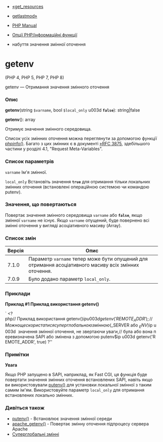 - [«get_resources](function.get-resources.md)
- [getlastmod»](function.getlastmod.md)

- [PHP Manual](index.md)
- [Опції PHP/інформаційні функції](ref.info.md)
- набуття значення змінної оточення

# getenv

(PHP 4, PHP 5, PHP 7, PHP 8)

getenv — Отримання значення змінного оточення

### Опис

**getenv**(string `$varname`, bool `$local_only` u003d **`false`**):
string\|false

**getenv**(): array

Отримує значення змінного середовища.

Список усіх змінних оточення можна переглянути за допомогою функції
[phpinfo()](function.phpinfo.md). Багато з цих змінних є в
документі [»RFC 3875](http://www.faqs.org/rfcs/rfc3875), здебільшого
частини у розділі 4.1, "Request Meta-Variables".

### Список параметрів

`varname`
Ім'я змінної.

`local_only`
Встановіть значення **`true`** для отримання тільки локальних
змінних оточення (встановлені операційною системою чи командою
putenv).

### Значення, що повертаються

Повертає значення змінного середовища `varname` або **`false`**, якщо
змінної `varname` не існує. Якщо `varname` опущений, буде
повернено всі змінні оточення у вигляді асоціативного масиву
(Array).

### Список змін

| Версія | Опис                                                                                                  |
| ------ | ----------------------------------------------------------------------------------------------------- |
| 7.1.0  | Параметр `varname` тепер може бути опущений для отримання асоціативного масиву всіх змінних оточення. |
| 7.0.9  | Було додано параметр `local_only`.                                                                    |

### Приклади

**Приклад #1 Приклад використання **getenv()****

` <?php// Приклад використання getenv()$ip u003d getenv('REMOTE_ADDR');// Можно ще скористатися суперглобальною змінною ($_SERVER або $_ENV)$ip u003d  значення змінної оточення, не звертаючи уваги,// була або вона перевизначена SAPI або змінена з допомогою putenv$ip u003d getenv('REMOTE_ADDR', true) ?''

### Примітки

**Увага**

Якщо PHP запущено в SAPI, наприклад, як Fast CGI, ця функція буде
повертати значення змінних оточення встановлених SAPI, навіть якщо
ви використовували [putenv()](function.putenv.md) для установки локальної
змінної з таким самим ім'ям. Використовуйте параметр `local_only` для
отримання встановлених локально змінних.

### Дивіться також

- [putenv()](function.putenv.md) - Встановлює значення змінної
середи
- [apache_getenv()](function.apache-getenv.md) - Повертає
змінну оточення підпроцесу сервера Apache
- [Суперглобальні змінні](language.variables.superglobals.md)
